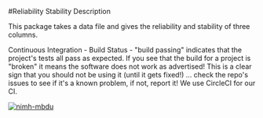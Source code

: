 #Reliability Stability Description

This package takes a data file and gives the reliability and stability of three columns.

Continuous Integration - Build Status - "build passing" indicates that the project's tests all pass as expected. If you see that the build for a project is "broken" it means the software does not work as advertised! This is a clear sign that you should not be using it (until it gets fixed!) ... check the repo's issues to see if it's a known problem, if not, report it! We use CircleCI for our CI.

[![nimh-mbdu](https://circleci.com/gh/nimh-mbdu/data-reliability-stability.svg?style=shield)](https://app.circleci.com/pipelines/github/nimh-mbdu/data-reliability-stability)

